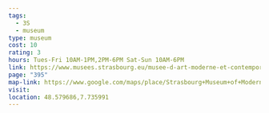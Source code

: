 ```yaml
---
tags:
  - 3S
  - museum
type: museum
cost: 10
rating: 3
hours: Tues-Fri 10AM-1PM,2PM-6PM Sat-Sun 10AM-6PM
link: https://www.musees.strasbourg.eu/musee-d-art-moderne-et-contemporain
page: "395"
map-link: https://www.google.com/maps/place/Strasbourg+Museum+of+Modern+and+Contemporary+Art/@46.3886849,-0.2296824,6z/data=!4m10!1m2!2m1!1smusee+d'art+moderne+et+contemporain!3m6!1s0x4796c84ad320ec67:0x6d74978f33eeb6ba!8m2!3d48.579498!4d7.735973!15sCiNtdXNlZSBkJ2FydCBtb2Rlcm5lIGV0IGNvbnRlbXBvcmFpblolIiNtdXNlZSBkIGFydCBtb2Rlcm5lIGV0IGNvbnRlbXBvcmFpbpIBEW1vZGVybl9hcnRfbXVzZXVt4AEA!16zL20vMDQxMDVj?entry=ttu&g_ep=EgoyMDI0MDkyNS4wIKXMDSoASAFQAw%3D%3D
visit: 
location: 48.579686,7.735991
---
```

